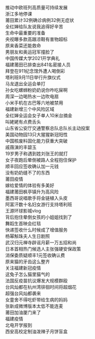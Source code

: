 推动中欧班列高质量可持续发展  
浙江多地停课  
莆田累计32例确诊病例32例无症状  
全红婵给队友说我追得好辛苦  
生命中最重要的准备  
央视曝多款高跟凉鞋有害物超标  
原来香菜还能救命  
男朋友和奥运冠军撞脸了  
中国传媒大学2021开学典礼  
福建莆田已排查出841名密接人员  
拜登在911纪念馆外遭人喝倒彩  
塔利班9月11日举行升旗仪式  
马龙退出全运会单打  
孙女吃螺蛳粉奶奶说你咋吃屎啊  
周深一边喝热水一边吹电扇  
小米手机在古巴等六地被禁用  
福建新增三个中风险区域  
全红婵全运会女子单人10米台摘金  
叫姥姥有点费舌头  
山东省公安厅交通警察总队总队长主动投案  
美国动物园13只大猩猩新冠阳性  
中国核废料固化能力获重大突破  
戚薇演的丰碧玉  
19岁男子称遇到姓刘张王的就打  
女子夜跑后晕倒被路人全程抱住保护  
顺丰回应签收确认加一元钱  
没有奶奶缝不了的东西  
莆田疫情  
嫁给爱情的体验有多美好  
福建莆田枫亭镇升为高风险  
墨西哥说唱歌手将金链植入头皮  
阿富汗数十名妇女游行支持塔利班  
王源环球影城vlog  
背后抱住晕倒女孩的小姐姐找到了  
舞蹈生首映会红毯  
快递签收什么时候成了增值服务  
杨幂斛珠夫人生日剧照  
武汉归元禅寺辟谣月薪一万五招和尚  
日本首相热门候选人主张强硬安保政策  
消保委质疑顺丰1元签收确认费  
原来猫的牙齿这么整齐  
关注福建新冠疫情  
这兔子怎么猫里猫气的  
法国反疫苗抗议爆发大规模群殴  
台风灿都在杭州湾徘徊时间将超烟花  
超强台风灿都袭来  
女童舍不得吃虾带给生病的妈妈  
张新成微博版本太低不能连麦  
莆田加油厦门来了  
福建疫情  
北电开学报到  
西安高校定制油泼辣子月饼盲盒  
